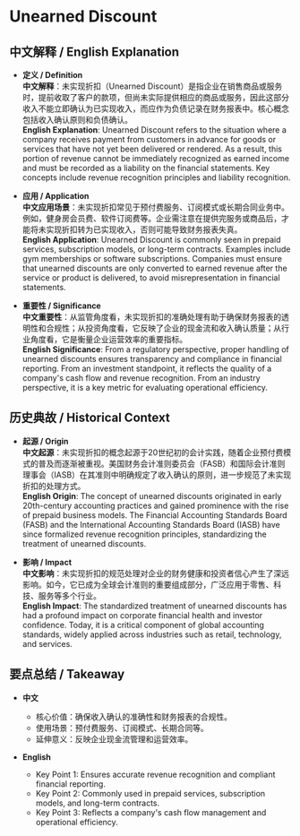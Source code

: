 # Unearned Discount

## 中文解释 / English Explanation

* **定义 / Definition**  
  **中文解释**：未实现折扣（Unearned Discount）是指企业在销售商品或服务时，提前收取了客户的款项，但尚未实际提供相应的商品或服务，因此这部分收入不能立即确认为已实现收入，而应作为负债记录在财务报表中。核心概念包括收入确认原则和负债确认。  
  **English Explanation**: Unearned Discount refers to the situation where a company receives payment from customers in advance for goods or services that have not yet been delivered or rendered. As a result, this portion of revenue cannot be immediately recognized as earned income and must be recorded as a liability on the financial statements. Key concepts include revenue recognition principles and liability recognition.

* **应用 / Application**  
  **中文应用场景**：未实现折扣常见于预付费服务、订阅模式或长期合同业务中。例如，健身房会员费、软件订阅费等。企业需注意在提供完服务或商品后，才能将未实现折扣转为已实现收入，否则可能导致财务报表失真。  
  **English Application**: Unearned Discount is commonly seen in prepaid services, subscription models, or long-term contracts. Examples include gym memberships or software subscriptions. Companies must ensure that unearned discounts are only converted to earned revenue after the service or product is delivered, to avoid misrepresentation in financial statements.

* **重要性 / Significance**  
  **中文重要性**：从监管角度看，未实现折扣的准确处理有助于确保财务报表的透明性和合规性；从投资角度看，它反映了企业的现金流和收入确认质量；从行业角度看，它是衡量企业运营效率的重要指标。  
  **English Significance**: From a regulatory perspective, proper handling of unearned discounts ensures transparency and compliance in financial reporting. From an investment standpoint, it reflects the quality of a company's cash flow and revenue recognition. From an industry perspective, it is a key metric for evaluating operational efficiency.

## 历史典故 / Historical Context

* **起源 / Origin**  
  **中文起源**：未实现折扣的概念起源于20世纪初的会计实践，随着企业预付费模式的普及而逐渐被重视。美国财务会计准则委员会（FASB）和国际会计准则理事会（IASB）在其准则中明确规定了收入确认的原则，进一步规范了未实现折扣的处理方式。  
  **English Origin**: The concept of unearned discounts originated in early 20th-century accounting practices and gained prominence with the rise of prepaid business models. The Financial Accounting Standards Board (FASB) and the International Accounting Standards Board (IASB) have since formalized revenue recognition principles, standardizing the treatment of unearned discounts.

* **影响 / Impact**  
  **中文影响**：未实现折扣的规范处理对企业的财务健康和投资者信心产生了深远影响。如今，它已成为全球会计准则的重要组成部分，广泛应用于零售、科技、服务等多个行业。  
  **English Impact**: The standardized treatment of unearned discounts has had a profound impact on corporate financial health and investor confidence. Today, it is a critical component of global accounting standards, widely applied across industries such as retail, technology, and services.

## 要点总结 / Takeaway

* **中文**  
  - 核心价值：确保收入确认的准确性和财务报表的合规性。  
  - 使用场景：预付费服务、订阅模式、长期合同等。  
  - 延伸意义：反映企业现金流管理和运营效率。  

* **English**  
  - Key Point 1: Ensures accurate revenue recognition and compliant financial reporting.  
  - Key Point 2: Commonly used in prepaid services, subscription models, and long-term contracts.  
  - Key Point 3: Reflects a company's cash flow management and operational efficiency.